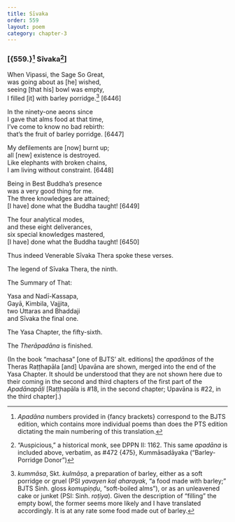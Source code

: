 ```yaml
---
title: Sīvaka
order: 559
layout: poem
category: chapter-3
---
```


### \[{559.}[^1] Sīvaka[^2]\]

When Vipassi, the Sage So Great,  
was going about as \[he\] wished,  
seeing \[that his\] bowl was empty,  
I filled \[it\] with barley porridge.[^3] \[6446\]

In the ninety-one aeons since  
I gave that alms food at that time,  
I’ve come to know no bad rebirth:  
that’s the fruit of barley porridge. \[6447\]

My defilements are \[now\] burnt up;  
all \[new\] existence is destroyed.  
Like elephants with broken chains,  
I am living without constraint. \[6448\]

Being in Best Buddha’s presence  
was a very good thing for me.  
The three knowledges are attained;  
\[I have\] done what the Buddha taught! \[6449\]

The four analytical modes,  
and these eight deliverances,  
six special knowledges mastered,  
\[I have\] done what the Buddha taught! \[6450\]

Thus indeed Venerable Sīvaka Thera spoke these verses.

The legend of Sīvaka Thera, the ninth.

The Summary of That:

Yasa and Nadī-Kassapa,  
Gayā, Kimbila, Vajjita,  
two Uttaras and Bhaddaji  
and Sīvaka the final one.  

The Yasa Chapter, the fifty-sixth.

The *Therāpadāna* is finished.

(In the book “machasa” \[one of BJTS’ alt. editions\] the *apadānas* of
the Theras Raṭṭhapāla \[and\] Upavāna are shown, merged into the end of
the Yasa Chapter. It should be understood that they are not shown here
due to their coming in the second and third chapters of the first part
of the *Apadānapāḷi* \[Raṭṭhapāla is \#18, in the second chapter;
Upavāna is \#22, in the third chapter\].)

[^1]: *Apadāna* numbers provided in {fancy brackets} correspond to the BJTS edition, which contains more individual poems than does the PTS edition dictating the main numbering of this translation.

[^2]: “Auspicious,” a historical monk, see DPPN II: 1162. This same *apadāna* is included above, verbatim, as \#472 {475}, Kummāsadāyaka (“Barley-Porridge Donor”)

[^3]: *kummāsa*, Skt. *kulmāṣa*, a preparation of barley, either as a soft porridge or gruel (PSI *yavayen kaḷ aharayak*, “a food made with barley;” BJTS Sinh. gloss *komupiṇḍu*, “soft-boiled alms”), or as an unleavened cake or junket (PSI: Sinh. *roṭiya*). Given the description of “filling” the empty bowl, the former seems more likely and I have translated accordingly. It is at any rate some food made out of barley.

